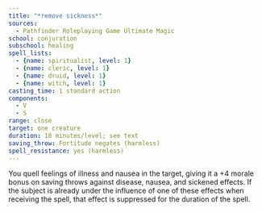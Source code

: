 ```yaml
---
title: "*remove sickness*"
sources:
  - Pathfinder Roleplaying Game Ultimate Magic
school: conjuration
subschool: healing
spell_lists:
  - {name: spiritualist, level: 1}
  - {name: cleric, level: 1}
  - {name: druid, level: 1}
  - {name: witch, level: 1}
casting_time: 1 standard action
components:
  - V
  - S
range: close
target: one creature
duration: 10 minutes/level; see text
saving_throw: Fortitude negates (harmless)
spell_resistance: yes (harmless)
---
```


You quell feelings of illness and nausea in the target, giving it a +4 morale bonus on saving throws against disease, nausea, and sickened effects. If the subject is already under the influence of one of these effects when receiving the spell, that effect is suppressed for the duration of the spell.

